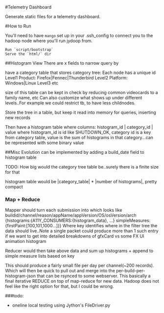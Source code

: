 #Telemetry Dashboard

Generate static files for a telemetry dashboard.


#How to Run

You'll need to have `mango` set up in your .ssh_config to connect you to the hadoop node where you'll run jydoop from.

```
Run `script/bootstrap`
Serve the `html/` dir
```

##Histogram View
There are x fields to narrow query by

have a category table that stores category tree:
Each node has a unique id
Level1 Product: Firefox|Fennec|Thunderbird
Level2 Platform: Windows|Linux
Level3 etc


size of this table can be kept in check by reducing common videocards to a family name, etc
Can also customize what shows up under different levels..For example we could restrict tb, to have less childnodes.

Store the tree in a table, but keep it read  into memory for queries, inserting new records

Then have a histogram table where
columns: histogram_id | category_id | value
where histogram_id is id like SHUTDOWN_OK, category id is a key from category table, value is the sum of histograms in that category...can be represented with some binary value


##Misc
Evolution can be implemented by adding a build_date field to histogram table

TODO:
How big would the category tree table be..surely there is a finite size for that

histogram table would be |category_table| * |number of histograms|, pretty compact

### Map + Reduce
Mapper should turn each submission into
<key> <data> which looks like
buildid/channel/reason/appName/appVersion/OS/osVersion/arch {histograms:{A11Y_CONSUMERS:{histogram_data}, ...} simpleMeasures:{firstPaint:[100,101,1000...]}}
Where key identifies where in the filter tree the data should live..Note a single packet could produce more than 1 such entry if we want to get into detailed breakdowns of gfxCard vs some FX UI animation histogram

Reducer would then take above data and sum up histograms + append to simple measure lists based on key


This should produce a fairly small file per day per channel(~200 records). Which will then be quick to pull out and merge into the per-build-per-histogram-json that can be rsynced to some webserver. This basically a final iterative REDUCE on top of map-reduce for new data. Hadoop does not feel like the right option for that, but I could be wrong.

###todo:

* oneline local testing using Jython's FileDriver.py


